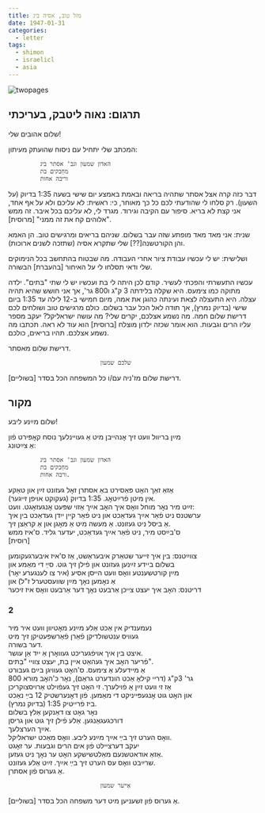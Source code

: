 ```yaml
---
title: מזל טוב, אסיה ביג
date: 1947-01-31
categories:
  - letter
tags:
  - shimon
  - israelicl
  - asia
---
```


![twopages](/pupko-papers/assets/images/1947-01-31-asia-big-is-born.jpg)

## תרגום: נאוה ליטבק, בעריכתי

שלום אהובים שלי!

המכתב שלי יתחיל עם ניסוח שהועתק מעיתון:

             האדון שמעון וגב' אסתר ביג  
             מחַבקים בת  
             וריבה אחות  

דבר כזה קרה אצל אסתר שתהיה בריאה ובאמת באמצע יום שישי בשעה 1:35 בדיוק (על השעון).
רק סלחו לי שהודעתי לכם כל כך מאוחר, כי:
ראשית: לא עליכם ולא על אף אחד, אני קצת לא בריא. סיפור עם הקיבה וגירוד. מגרד לי, לא עליכם
בכל איבר. זה ממש "אלוהים קח את זה ממני" [מרוסית].

שנית: אני מאד מאד מופתע שזה עבר בשלום. שניהם בריאים ומרגישים טוב. הן האמא והן הקורטשנה[??] שלי
שתקרא אסיה (שתזכה לשנים ארוכות).

ושלישית: יש לי עכשיו עבודת ציור אחרי העבודה.
מה שבטוח בהתחשב בכל הנימוקים שלי ודאי תסלחו לי על האיחור [בהעברת] הבשורה.

עכשיו התעשרתי והפכתי לעשיר.
קודם לכן היתה לי בּת ועכשיו יש לי שתי "בּתים".
ילדה מתוקה כמו צימעס. היא שקלה בלידתה 3 ק"ג ו800 גר', אך אני חושש שהיא תהיה עצלה. היא התעצלה
לצאת ועינתה כהוגן את אמה, מיום חמישי ב-12 לילה עד 1:35 ביום שישי (בדיוק נמרץ), אך תודה
לאל הכל עבר בשלום. כולם מרגישים טוב ושולחים לכם דרישת שלום חמה.
מה נשמע אצלכם, יקרים שלי? מה עושה ישראליקל? יעקב מספר עליו הרים וגבעות.
הוא אומר שכזה ילדון מוצלח [ברוסית] הוא עוד לא ראה.
תכתבו מה נשמע אצלכם. תהיו בריאים, כולכם.

דרישת שלום מאסתר.

                              שלכם שמעון

[בשוליים] דרישת שלום מז'ניה  עם/ו כל המשפחה הכל בסדר.

## מקור

שלום מײַנע ליבע!  

מײַן בריוול וועט זיך אׇנהייבן מיט אַ געויינלעך נוסח  קאׇפּירט פֿון  
אַ צײַטונג:  

             האדון שמעון וגב' אסתר ביג  
             מחַבקים בת  
             ורבה אחות.  

אַזאַ זאַך האׇט פּאַסירט באַ אסתרן זאׇל געזונט זײַן און טאַקע  
אין מיטן פֿרײַטאׇג. 1:35 בדיוק (געקוקט אויפן זייגער).  
זײַט מיר נאׇר מוחל וואׇס איך האׇב אײַך אַזוי שפּעט אׇנגעזאׇגט. וועט:  
ערשטנס ניט פֿאַר אײַך געדאַכט און ניט פֿאַר קיין ייִדן געדאַכט בין איך  
אַ ביסל ניט געזונט. אַ מעשה מיט אַ מאׇגן און אַ קראַצן זיך.  
ס'בײַסט מיר, ניט פֿאַר אײַך געדאַכט, יעדער גליד. ס'איז ממש   
[רוסית]  

צווײַטנס: בין איך זייער שטאַרק איבעראַשט, אַז ס'איז איבערגעקומען  
בשלום ביידע זײַנען געזונט און פֿילן זיך גוט. סײַ די מאַמע און  
מײַן קורטשענטע וואׇס וועט הייסן אסיע (איר צו לענגערע יאׇר)  
אַ נאׇמען נאׇך מײַן שוועסטערל ז"ל) און  
דריטנס: האׇב איך יעצט צייכן אַרבעט נאׇך דער אַרבעט וואׇס איז זיכער  

### 2

נעמענדיק אין אַכט אַלע מײַנע מאׇטיוון וועט איר מיר  
געוויס ענטשולדיקן פֿאַרן פֿאַרשפּעטיקן זיך מיט  
דער בשורה.  
איצט בין איך אויפֿגעריכט געוואׇרן אַ ייִד אַן עושר.  
פֿריער האׇב איך געהאַט איין בַת, יעצט צוויי "בַתּים".  
אַ מיידעלע אַ צימעס. ס'האׇט געוויגן בײַם געבורט  
800 גר' 3ק"ג (דריי קילאׇ אַכט הונדערט גראַם), נאׇר כ'האׇב מורא  
אַז זי וועט זײַן אַ פֿוילערך. זי האׇט זיך געפֿוילט אַרויסצוקריכן  
און האׇט גוט אׇנגעפּייניקט די מאַמען. פֿון דאׇנערשטיק 12 בײַ נאַכט  
ביז פֿרייטיק 1:35  (בדיוק נמרץ).  
נאׇר גאׇט צו דאַנקען אַלץ בשלום  
דורכגעגאַנגען. אַלע פֿילן זיך גוט און גריסן  
אײַך הערצלעך.  
וואׇס הערט זיך בײַ אײַך מײַנע ליבע. וואׇס מאַכט ישראליקל.  
יעקב דערציילט פֿון אים הרים וגבעות. ער זאׇגט  
אַזאַ אודאטשנעם מאַלטשישקע האׇט ער נאׇך ניט געזען.  
שרײַבט וואׇס עס הערט זיך בײַ אײַך. זײַט אַלע געזונט.  
אַ גערוס פֿון אסתרן.  

                              אַײער שמעון  

[בשוליים] אַ גערוס פֿון זשעניען מיט דער משפחה הכל בסדר.  

